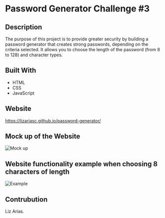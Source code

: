 # Password Generator Challenge #3

## Description
The purpose of this project is to provide greater security by building a password generator that creates strong passwords, depending on the criteria selected. It allows you to choose the length of the password (from 8 to 128) and character types. 

## Built With
- HTML
- CSS
- JavaScript

## Website
https://lizariasc.github.io/password-generator/

## Mock up of the Website
![Mock up](./Develop/images/demo.png "Mock up")

## Website functionality example when choosing 8 characters of length 
![Example](./Develop/images/example.png "Example") 

## Contrubution
Liz Arias.